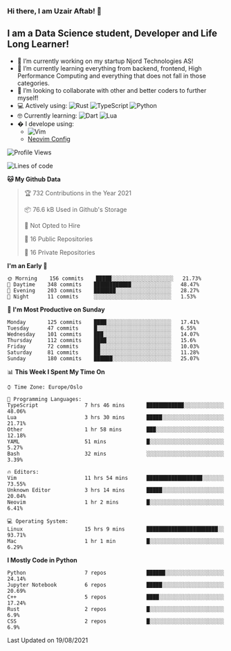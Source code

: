 ### Hi there, I am Uzair Aftab! 👋

## I am a Data Science student, Developer and Life Long Learner!
- 🔭 I’m currently working on my startup Njord Technologies AS!
- 🌱 I’m currently learning everything from backend, frontend, High Performance Computing and everything that does not fall in those categories.
- 👯 I’m looking to collaborate with other and better coders to further myself!
- 💻 Actively using: <img alt="Rust" src="https://img.shields.io/badge/rust-%23000000.svg?style=for-the-badge&logo=rust&logoColor=white"/> <img alt="TypeScript" src="https://img.shields.io/badge/typescript-%23007ACC.svg?style=for-the-badge&logo=typescript&logoColor=white"/> <img alt="Python" src="https://img.shields.io/badge/python-%2314354C.svg?style=for-the-badge&logo=python&logoColor=white"/>
- 🤓 Currently learning: <img alt="Dart" src="https://img.shields.io/badge/dart-%230175C2.svg?style=for-the-badge&logo=dart&logoColor=white"/> <img alt="Lua" src="https://img.shields.io/badge/lua-%232C2D72.svg?style=for-the-badge&logo=lua&logoColor=white"/> 
- � I develope using: 
  -  <img alt="Vim" src="https://img.shields.io/badge/VIM-%2311AB00.svg?style=for-the-badge&logo=vim&logoColor=white"/>
  -  [Neovim Config](https://github.com/ChristianChiarulli/LunarVim)
<!--START_SECTION:waka-->
![Profile Views](http://img.shields.io/badge/Profile%20Views-11-blue)

![Lines of code](https://img.shields.io/badge/From%20Hello%20World%20I%27ve%20Written-1.8%20million%20lines%20of%20code-blue)

**🐱 My Github Data** 

> 🏆 732 Contributions in the Year 2021
 > 
> 📦 76.6 kB Used in Github's Storage 
 > 
> 🚫 Not Opted to Hire
 > 
> 📜 16 Public Repositories 
 > 
> 🔑 16 Private Repositories  
 > 
**I'm an Early 🐤** 

```text
🌞 Morning    156 commits    █████░░░░░░░░░░░░░░░░░░░░   21.73% 
🌆 Daytime    348 commits    ████████████░░░░░░░░░░░░░   48.47% 
🌃 Evening    203 commits    ███████░░░░░░░░░░░░░░░░░░   28.27% 
🌙 Night      11 commits     ░░░░░░░░░░░░░░░░░░░░░░░░░   1.53%

```
📅 **I'm Most Productive on Sunday** 

```text
Monday       125 commits    ████░░░░░░░░░░░░░░░░░░░░░   17.41% 
Tuesday      47 commits     █░░░░░░░░░░░░░░░░░░░░░░░░   6.55% 
Wednesday    101 commits    ███░░░░░░░░░░░░░░░░░░░░░░   14.07% 
Thursday     112 commits    ████░░░░░░░░░░░░░░░░░░░░░   15.6% 
Friday       72 commits     ██░░░░░░░░░░░░░░░░░░░░░░░   10.03% 
Saturday     81 commits     ██░░░░░░░░░░░░░░░░░░░░░░░   11.28% 
Sunday       180 commits    ██████░░░░░░░░░░░░░░░░░░░   25.07%

```


📊 **This Week I Spent My Time On** 

```text
⌚︎ Time Zone: Europe/Oslo

💬 Programming Languages: 
TypeScript               7 hrs 46 mins       ████████████░░░░░░░░░░░░░   48.06% 
Lua                      3 hrs 30 mins       █████░░░░░░░░░░░░░░░░░░░░   21.71% 
Other                    1 hr 58 mins        ███░░░░░░░░░░░░░░░░░░░░░░   12.18% 
YAML                     51 mins             █░░░░░░░░░░░░░░░░░░░░░░░░   5.27% 
Bash                     32 mins             ░░░░░░░░░░░░░░░░░░░░░░░░░   3.39%

🔥 Editors: 
Vim                      11 hrs 54 mins      ██████████████████░░░░░░░   73.55% 
Unknown Editor           3 hrs 14 mins       █████░░░░░░░░░░░░░░░░░░░░   20.04% 
Neovim                   1 hr 2 mins         █░░░░░░░░░░░░░░░░░░░░░░░░   6.41%

💻 Operating System: 
Linux                    15 hrs 9 mins       ███████████████████████░░   93.71% 
Mac                      1 hr 1 min          █░░░░░░░░░░░░░░░░░░░░░░░░   6.29%

```

**I Mostly Code in Python** 

```text
Python                   7 repos             ██████░░░░░░░░░░░░░░░░░░░   24.14% 
Jupyter Notebook         6 repos             █████░░░░░░░░░░░░░░░░░░░░   20.69% 
C++                      5 repos             ████░░░░░░░░░░░░░░░░░░░░░   17.24% 
Rust                     2 repos             █░░░░░░░░░░░░░░░░░░░░░░░░   6.9% 
CSS                      2 repos             █░░░░░░░░░░░░░░░░░░░░░░░░   6.9%

```



 Last Updated on 19/08/2021
<!--END_SECTION:waka-->

